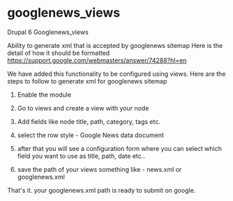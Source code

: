 googlenews_views
================

Drupal 6 Googlenews_views

Ability to generate xml that is accepted by googlenews sitemap Here is the detail of how it should be formatted
https://support.google.com/webmasters/answer/74288?hl=en

We have added this functionality to be configured using views. 
Here are the steps to follow to generate xml for googlenews sitemap


1) Enable the module

2) Go to views and create a view with your node

3) Add fields like node title, path, category, tags etc.

4) select the row style - Google News data document

5) after that you will see a configuration form where you can select which field you want to use as title, path, date etc..

6) save the path of your views something like  - news.xml or googlenews.xml


That's it. your googlenews.xml path is ready to submit on google.
